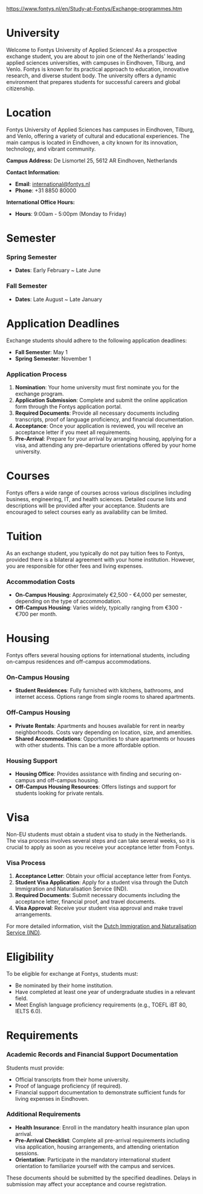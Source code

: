 https://www.fontys.nl/en/Study-at-Fontys/Exchange-programmes.htm

# University

Welcome to Fontys University of Applied Sciences! As a prospective exchange student, you are about to join one of the Netherlands' leading applied sciences universities, with campuses in Eindhoven, Tilburg, and Venlo. Fontys is known for its practical approach to education, innovative research, and diverse student body. The university offers a dynamic environment that prepares students for successful careers and global citizenship.


# Location

Fontys University of Applied Sciences has campuses in Eindhoven, Tilburg, and Venlo, offering a variety of cultural and educational experiences. The main campus is located in Eindhoven, a city known for its innovation, technology, and vibrant community.

**Campus Address:**
De Lismortel 25, 5612 AR Eindhoven, Netherlands

**Contact Information:**
- **Email**: international@fontys.nl
- **Phone**: +31 8850 80000

**International Office Hours:**
- **Hours**: 9:00am - 5:00pm (Monday to Friday)

# Semester

### Spring Semester

- **Dates**: Early February ~ Late June

### Fall Semester

- **Dates**: Late August ~ Late January

# Application Deadlines

Exchange students should adhere to the following application deadlines:

- **Fall Semester**: May 1
- **Spring Semester**: November 1

### Application Process

1. **Nomination**: Your home university must first nominate you for the exchange program.
2. **Application Submission**: Complete and submit the online application form through the Fontys application portal.
3. **Required Documents**: Provide all necessary documents including transcripts, proof of language proficiency, and financial documentation.
4. **Acceptance**: Once your application is reviewed, you will receive an acceptance letter if you meet all requirements.
5. **Pre-Arrival**: Prepare for your arrival by arranging housing, applying for a visa, and attending any pre-departure orientations offered by your home university.

# Courses

Fontys offers a wide range of courses across various disciplines including business, engineering, IT, and health sciences. Detailed course lists and descriptions will be provided after your acceptance. Students are encouraged to select courses early as availability can be limited.

# Tuition

As an exchange student, you typically do not pay tuition fees to Fontys, provided there is a bilateral agreement with your home institution. However, you are responsible for other fees and living expenses.

### Accommodation Costs

- **On-Campus Housing**: Approximately €2,500 - €4,000 per semester, depending on the type of accommodation.
- **Off-Campus Housing**: Varies widely, typically ranging from €300 - €700 per month.

# Housing

Fontys offers several housing options for international students, including on-campus residences and off-campus accommodations.

### On-Campus Housing

- **Student Residences**: Fully furnished with kitchens, bathrooms, and internet access. Options range from single rooms to shared apartments.

### Off-Campus Housing

- **Private Rentals**: Apartments and houses available for rent in nearby neighborhoods. Costs vary depending on location, size, and amenities.
- **Shared Accommodations**: Opportunities to share apartments or houses with other students. This can be a more affordable option.

### Housing Support

- **Housing Office**: Provides assistance with finding and securing on-campus and off-campus housing.
- **Off-Campus Housing Resources**: Offers listings and support for students looking for private rentals.

# Visa

Non-EU students must obtain a student visa to study in the Netherlands. The visa process involves several steps and can take several weeks, so it is crucial to apply as soon as you receive your acceptance letter from Fontys.

### Visa Process

1. **Acceptance Letter**: Obtain your official acceptance letter from Fontys.
2. **Student Visa Application**: Apply for a student visa through the Dutch Immigration and Naturalisation Service (IND).
3. **Required Documents**: Submit necessary documents including the acceptance letter, financial proof, and travel documents.
4. **Visa Approval**: Receive your student visa approval and make travel arrangements.

For more detailed information, visit the [Dutch Immigration and Naturalisation Service (IND)](https://ind.nl/en/education).

# Eligibility

To be eligible for exchange at Fontys, students must:

- Be nominated by their home institution.
- Have completed at least one year of undergraduate studies in a relevant field.
- Meet English language proficiency requirements (e.g., TOEFL iBT 80, IELTS 6.0).

# Requirements

### Academic Records and Financial Support Documentation

Students must provide:

- Official transcripts from their home university.
- Proof of language proficiency (if required).
- Financial support documentation to demonstrate sufficient funds for living expenses in Eindhoven.

### Additional Requirements

- **Health Insurance**: Enroll in the mandatory health insurance plan upon arrival.
- **Pre-Arrival Checklist**: Complete all pre-arrival requirements including visa application, housing arrangements, and attending orientation sessions.
- **Orientation**: Participate in the mandatory international student orientation to familiarize yourself with the campus and services.

These documents should be submitted by the specified deadlines. Delays in submission may affect your acceptance and course registration.
